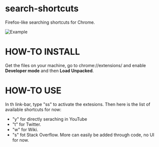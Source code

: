 # search-shortcuts
Firefox-like searching shortcuts for Chrome.

![Example](https://i.imgur.com/JrYepaU.gif)

# HOW-TO INSTALL
Get the files on your machine, go to chrome://extensions/ and enable **Developer mode** and then **Load Unpacked**.
# HOW-TO USE
In th link-bar, type "ss" to activate the extesions. Then here is the list of available shortcuts for now:
* "y" for directly seraching in YouTube
* "t" for Twitter.
* "w" for Wiki.
* "s" fot Stack Overflow.
More can easily be added through code, no UI for now.

